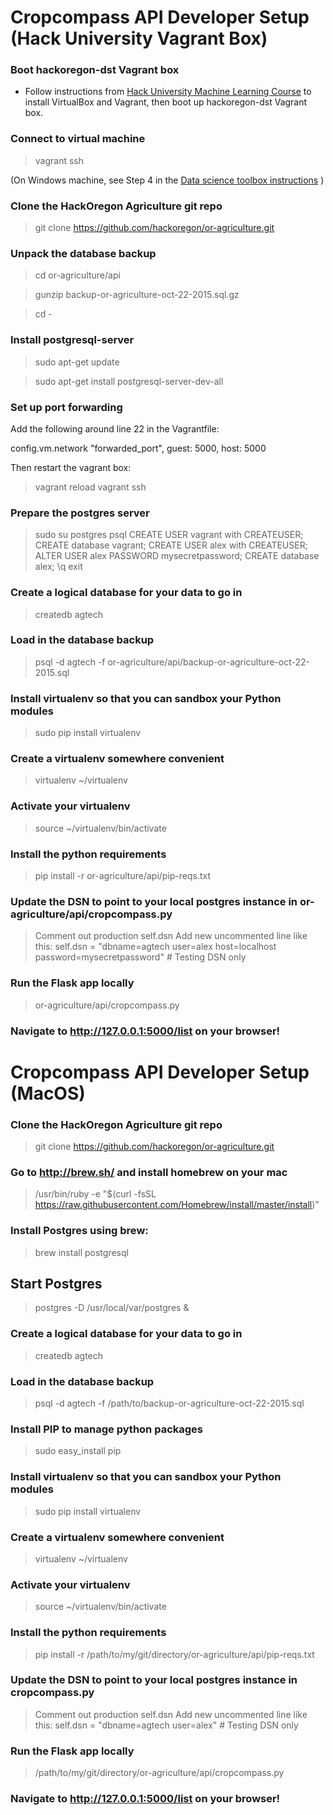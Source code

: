 # Cropcompass API Developer Setup (Hack University Vagrant Box)


### Boot hackoregon-dst Vagrant box

* Follow instructions from [Hack University Machine Learning Course](https://github.com/hackoregon/hack-university-machine-learning/blob/master/docs/install.md) to install VirtualBox and Vagrant, then boot up hackoregon-dst Vagrant box.

### Connect to virtual machine

> vagrant ssh 

(On Windows machine, see Step 4 in the [Data science toolbox instructions](http://datasciencetoolbox.org/) )

### Clone the HackOregon Agriculture git repo
> git clone https://github.com/hackoregon/or-agriculture.git

### Unpack the database backup
> cd or-agriculture/api

> gunzip backup-or-agriculture-oct-22-2015.sql.gz

> cd -

### Install postgresql-server

> sudo apt-get update

> sudo apt-get install postgresql-server-dev-all

### Set up port forwarding
Add the following around line 22 in the Vagrantfile:

config.vm.network "forwarded_port", guest: 5000, host: 5000

Then restart the vagrant box:

> vagrant reload
> vagrant ssh


### Prepare the postgres server
> sudo su postgres 
> psql
> CREATE USER vagrant with CREATEUSER;
> CREATE database vagrant; 
> CREATE USER alex with CREATEUSER;
> ALTER USER alex PASSWORD mysecretpassword;
> CREATE database alex; 
> \q
> exit

### Create a logical database for your data to go in
> createdb agtech

### Load in the database backup
> psql -d agtech -f or-agriculture/api/backup-or-agriculture-oct-22-2015.sql

### Install virtualenv so that you can sandbox your Python modules
> sudo pip install virtualenv

### Create a virtualenv somewhere convenient
> virtualenv ~/virtualenv

### Activate your virtualenv
> source ~/virtualenv/bin/activate

### Install the python requirements
> pip install -r or-agriculture/api/pip-reqs.txt 

### Update the DSN to point to your local postgres instance in or-agriculture/api/cropcompass.py
> Comment out production self.dsn
> Add new uncommented line like this:
>         self.dsn = "dbname=agtech user=alex host=localhost password=mysecretpassword" # Testing DSN only

### Run the Flask app locally
> or-agriculture/api/cropcompass.py

### Navigate to http://127.0.0.1:5000/list on your browser!


# Cropcompass API Developer Setup (MacOS)

### Clone the HackOregon Agriculture git repo
> git clone https://github.com/hackoregon/or-agriculture.git

### Go to http://brew.sh/ and install homebrew on your mac
> /usr/bin/ruby -e "$(curl -fsSL https://raw.githubusercontent.com/Homebrew/install/master/install)"

### Install Postgres using brew:
> brew install postgresql

## Start Postgres
> postgres -D /usr/local/var/postgres &

### Create a logical database for your data to go in
> createdb agtech

### Load in the database backup
> psql -d agtech -f /path/to/backup-or-agriculture-oct-22-2015.sql

### Install PIP to manage python packages
> sudo easy_install pip

### Install virtualenv so that you can sandbox your Python modules
> sudo pip install virtualenv

### Create a virtualenv somewhere convenient
> virtualenv ~/virtualenv

### Activate your virtualenv
> source ~/virtualenv/bin/activate

### Install the python requirements
> pip install -r /path/to/my/git/directory/or-agriculture/api/pip-reqs.txt

### Update the DSN to point to your local postgres instance in cropcompass.py
> Comment out production self.dsn
> Add new uncommented line like this:
>         self.dsn = "dbname=agtech user=alex" # Testing DSN only


### Run the Flask app locally
> /path/to/my/git/directory/or-agriculture/api/cropcompass.py

### Navigate to http://127.0.0.1:5000/list on your browser!
